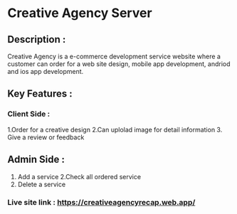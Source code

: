 

# Creative Agency Server
## Description :
Creative Agency is a e-commerce development service website where a customer can order for a web site design, mobile app development, andriod and ios app development.

## Key Features :
### Client Side :
1.Order for a creative design
2.Can uplolad image for detail information
3. Give a review or feedback
## Admin Side :
1. Add a service
2.Check all ordered service
3. Delete a service
### Live site link : https://creativeagencyrecap.web.app/
